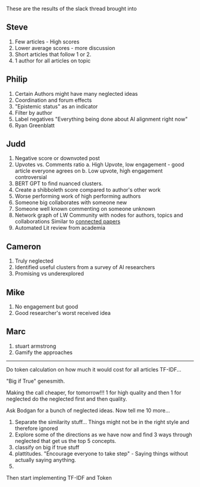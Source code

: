 These are the results of the slack thread brought into
## Steve
1. Few articles - High scores
2. Lower average scores - more discussion
3. Short articles that follow 1 or 2.
4. 1 author for all articles on topic

## Philip
1. Certain Authors might have many neglected ideas
2. Coordination and forum effects
3. "Epistemic status" as an indicator
4. Filter by author
5. Label negatives "Everything being done about AI alignment right now"
6. Ryan Greenblatt

## Judd
1. Negative score or downvoted post
2. Upvotes vs. Comments ratio 
    a. High Upvote, low engagement - good article everyone agrees on
    b. Low upvote, high engagement controversial
3. BERT GPT to find nuanced clusters. 
4. Create a shibboleth score compared to author's other work
5. Worse performing work of high performing authors
6. Someone big collaborates with someone new
7. Someone well known commenting on someone unknown
8. Network graph of LW Community with nodes for authors, topics and collaborations Similar to [connected papers](https://www.connectedpapers.com/)
9. Automated Lit review from academia

## Cameron
1. Truly neglected
2. Identified useful clusters from a survey of AI researchers
3. Promising vs underexplored

## Mike
1. No engagement but good
2. Good researcher's worst received idea

## Marc
1. stuart armstrong
2. Gamify the approaches


---
Do token calculation on how much it would cost for all articles
TF-IDF...

"Big if True" genesmith.


Making the call cheaper, for tomorrow!!!
1 for high quality and then 1 for neglected
do the neglected first and then quality.

Ask Bodgan for a bunch of neglected ideas. Now tell me 10 more...

1. Separate the similarity stuff... Things might not be in the right style and therefore ignored
2. Explore some of the directions as we have now and find 3 ways through neglected that get us the top 5 concepts.
3. classify on big if true stuff
4. plattitudes. "Encourage everyone to take step" - Saying things without actually saying anything.
5. 


Then start implementing TF-IDF and Token


